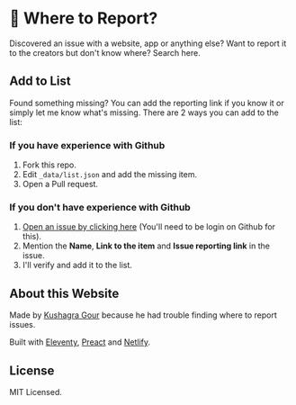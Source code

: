 # 🐞 Where to Report?

Discovered an issue with a website, app or anything else? Want to report it to the creators but don't know where? Search here.

## Add to List

Found something missing? You can add the reporting link if you know it or simply let me know what's missing. There are 2 ways you can add to the list:

### If you have experience with Github

1. Fork this repo.
2. Edit `_data/list.json` and add the missing item.
3. Open a Pull request.

### If you don't have experience with Github

1. [Open an issue by clicking here](https://github.com/chinchang/where-to-report/issues/new) (You'll need to be login on Github for this).
2. Mention the **Name**, **Link to the item** and **Issue reporting link** in the issue.
3. I'll verify and add it to the list.

## About this Website

Made by [Kushagra Gour](https://twitter.com/chinchang457) because he had trouble finding where to report issues.

Built with [Eleventy](https://www.11ty.io/), [Preact](https://preactjs.com/) and [Netlify](https://netlify.com).

## License

MIT Licensed.
